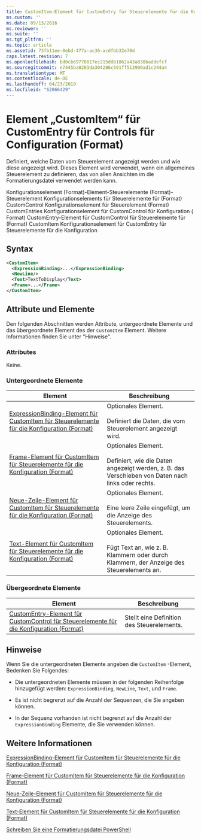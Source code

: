 ```yaml
---
title: CustomItem-Element für CustomEntry für Steuerelemente für die Konfiguration (Format) | Microsoft-Dokumentation
ms.custom: ''
ms.date: 09/13/2016
ms.reviewer: ''
ms.suite: ''
ms.tgt_pltfrm: ''
ms.topic: article
ms.assetid: 73fb11ee-0ebd-477a-ac36-acdfbb32e70d
caps.latest.revision: 7
ms.openlocfilehash: bd0cb69770817ec215ddb1862a43a838baddefcf
ms.sourcegitcommit: e7445ba8203da304286c591ff513900ad1c244a4
ms.translationtype: MT
ms.contentlocale: de-DE
ms.lasthandoff: 04/23/2019
ms.locfileid: "62066429"
---
```

# <a name="customitem-element-for-customentry-for-controls-for-configuration-format"></a>Element „CustomItem“ für CustomEntry für Controls für Configuration (Format)

Definiert, welche Daten vom Steuerelement angezeigt werden und wie diese angezeigt wird. Dieses Element wird verwendet, wenn ein allgemeines Steuerelement zu definieren, das von allen Ansichten im die Formatierungsdatei verwendet werden kann.

Konfigurationselement (Format)-Element-Steuerelemente (Format)-Steuerelement Konfigurationselements für Steuerelemente für (Format) CustomControl Konfigurationselement für Steuerelement (Format) CustomEntries Konfigurationselement für CustomControl für Konfiguration ( Format) CustomEntry-Element für CustomControl für Steuerelemente für (Format) CustomItem Konfigurationselement für CustomEntry für Steuerelemente für die Konfiguration

## <a name="syntax"></a>Syntax

```xml
<CustomItem>
  <ExpressionBinding>...</ExpressionBinding>
  <NewLine/>
  <Text>TextToDisplay</Text>
  <Frame>...</Frame>
</CustomItem>
```

## <a name="attributes-and-elements"></a>Attribute und Elemente

Den folgenden Abschnitten werden Attribute, untergeordnete Elemente und das übergeordnete Element des der `CustomItem` Element. Weitere Informationen finden Sie unter "Hinweise".

### <a name="attributes"></a>Attributes

Keine.

### <a name="child-elements"></a>Untergeordnete Elemente

|Element|Beschreibung|
|-------------|-----------------|
|[ExpressionBinding-Element für CustomItem für Steuerelemente für die Konfiguration (Format)](./expressionbinding-element-for-customitem-for-controls-for-configuration-format.md)|Optionales Element.<br /><br /> Definiert die Daten, die vom Steuerelement angezeigt wird.|
|[Frame-Element für CustomItem für Steuerelemente für die Konfiguration (Format)](./frame-element-for-customitem-for-controls-for-configuration-format.md)|Optionales Element.<br /><br /> Definiert, wie die Daten angezeigt werden, z. B. das Verschieben von Daten nach links oder rechts.|
|[Neue-Zeile-Element für CustomItem für Steuerelemente für die Konfiguration (Format)](./newline-element-for-customitem-for-controls-for-configuration-format.md)|Optionales Element.<br /><br /> Eine leere Zeile eingefügt, um die Anzeige des Steuerelements.|
|[Text-Element für CustomItem für Steuerelemente für die Konfiguration (Format)](./text-element-for-customitem-for-controls-for-configuration-format.md)|Optionales Element.<br /><br /> Fügt Text an, wie z. B. Klammern oder durch Klammern, der Anzeige des Steuerelements an.|

### <a name="parent-elements"></a>Übergeordnete Elemente

|Element|Beschreibung|
|-------------|-----------------|
|[CustomEntry-Element für CustomControl für Steuerelemente für die Konfiguration (Format)](./customentry-element-for-customcontrol-for-controls-for-configuration-format.md)|Stellt eine Definition des Steuerelements.|

## <a name="remarks"></a>Hinweise

Wenn Sie die untergeordneten Elemente angeben die `CustomItem` -Element, Bedenken Sie Folgendes:

- Die untergeordneten Elemente müssen in der folgenden Reihenfolge hinzugefügt werden: `ExpressionBinding`, `NewLine`, `Text`, und `Frame`.

- Es ist nicht begrenzt auf die Anzahl der Sequenzen, die Sie angeben können.

- In der Sequenz vorhanden ist nicht begrenzt auf die Anzahl der `ExpressionBinding` Elemente, die Sie verwenden können.

## <a name="see-also"></a>Weitere Informationen

[ExpressionBinding-Element für CustomItem für Steuerelemente für die Konfiguration (Format)](./expressionbinding-element-for-customitem-for-controls-for-configuration-format.md)

[Frame-Element für CustomItem für Steuerelemente für die Konfiguration (Format)](./frame-element-for-customitem-for-controls-for-configuration-format.md)

[Neue-Zeile-Element für CustomItem für Steuerelemente für die Konfiguration (Format)](./newline-element-for-customitem-for-controls-for-configuration-format.md)

[Text-Element für CustomItem für Steuerelemente für die Konfiguration (Format)](./text-element-for-customitem-for-controls-for-configuration-format.md)

[Schreiben Sie eine Formatierungsdatei PowerShell](./writing-a-powershell-formatting-file.md)

